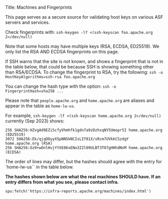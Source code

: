Title: Machines and Fingerprints

This page serves as a secure source for validating host keys on various ASF servers and services.

Check fingerprints with: `ssh-keygen -lf <(ssh-keyscan foo.apache.org 2>/dev/null)`

Note that some hosts may have multiple keys (RSA, ECDSA, ED25519). We only list the RSA AND ECDSA fingerprints on this page.

If SSH warns that the site is not known, and shows a fingerprint that is not in the table below, that could be because SSH is showing something other than RSA/ECDSA. To change the fingerprint to RSA, try the following: `ssh -o HostKeyAlgorithms=ssh-rsa foo.apache.org` <br/>

You can change the hash type with the option: `ssh -o FingerprintHash=sha256 ... `

Please note that `people.apache.org` and `home.apache.org` are aliases and appear in the table as `home-lw-us`.

For example, `ssh-keygen -lf <(ssh-keyscan home.apache.org 2>/dev/null)` currently (Sep 2023) shows:

```
256 SHA256:HZvgAd9EZi5cfyVhmhfk1gdn7a9zDzhsqNY5Umopr5I home.apache.org (ED25519)
3072 SHA256:Ek/qjqOOyyX5pNNSkNCIsLIf81X/sRcm7UVkkCSzdgY home.apache.org (RSA)
256 SHA256:Oz9+wOnlHvjYYXE06xENo3Z2l09ULBT3TO7gHHhdNnM home.apache.org (ECDSA)
```

The order of lines may differ, but the hashes should agree with the entry for `home-lw-us`` in the table below.

**The hashes shown below are what the real machines SHOULD have. If an entry differs from what you see, please contact infra.**

`spu:fetch('https://infra-reports.apache.org/machines/index.html')`
